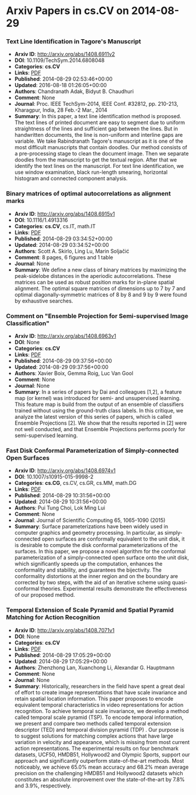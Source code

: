 # Arxiv Papers in cs.CV on 2014-08-29
### Text Line Identification in Tagore's Manuscript
- **Arxiv ID**: http://arxiv.org/abs/1408.6911v2
- **DOI**: 10.1109/TechSym.2014.6808048
- **Categories**: **cs.CV**
- **Links**: [PDF](http://arxiv.org/pdf/1408.6911v2)
- **Published**: 2014-08-29 02:53:46+00:00
- **Updated**: 2016-08-18 01:26:05+00:00
- **Authors**: Chandranath Adak, Bidyut B. Chaudhuri
- **Comment**: None
- **Journal**: Proc. IEEE TechSym-2014, IEEE Conf. #32812, pp. 210-213,
  Kharagpur, India, 28 Feb.-2 Mar., 2014
- **Summary**: In this paper, a text line identification method is proposed. The text lines of printed document are easy to segment due to uniform straightness of the lines and sufficient gap between the lines. But in handwritten documents, the line is non-uniform and interline gaps are variable. We take Rabindranath Tagore's manuscript as it is one of the most difficult manuscripts that contain doodles. Our method consists of a pre-processing stage to clean the document image. Then we separate doodles from the manuscript to get the textual region. After that we identify the text lines on the manuscript. For text line identification, we use window examination, black run-length smearing, horizontal histogram and connected component analysis.



### Binary matrices of optimal autocorrelations as alignment marks
- **Arxiv ID**: http://arxiv.org/abs/1408.6915v1
- **DOI**: 10.1116/1.4913316
- **Categories**: **cs.CV**, cs.IT, math.IT
- **Links**: [PDF](http://arxiv.org/pdf/1408.6915v1)
- **Published**: 2014-08-29 03:34:52+00:00
- **Updated**: 2014-08-29 03:34:52+00:00
- **Authors**: Scott A. Skirlo, Ling Lu, Marin Soljačić
- **Comment**: 8 pages, 6 figures and 1 table
- **Journal**: None
- **Summary**: We define a new class of binary matrices by maximizing the peak-sidelobe distances in the aperiodic autocorrelations. These matrices can be used as robust position marks for in-plane spatial alignment. The optimal square matrices of dimensions up to 7 by 7 and optimal diagonally-symmetric matrices of 8 by 8 and 9 by 9 were found by exhaustive searches.



### Comment on "Ensemble Projection for Semi-supervised Image Classification"
- **Arxiv ID**: http://arxiv.org/abs/1408.6963v1
- **DOI**: None
- **Categories**: **cs.CV**
- **Links**: [PDF](http://arxiv.org/pdf/1408.6963v1)
- **Published**: 2014-08-29 09:37:56+00:00
- **Updated**: 2014-08-29 09:37:56+00:00
- **Authors**: Xavier Boix, Gemma Roig, Luc Van Gool
- **Comment**: None
- **Journal**: None
- **Summary**: In a series of papers by Dai and colleagues [1,2], a feature map (or kernel) was introduced for semi- and unsupervised learning. This feature map is build from the output of an ensemble of classifiers trained without using the ground-truth class labels. In this critique, we analyze the latest version of this series of papers, which is called Ensemble Projections [2]. We show that the results reported in [2] were not well conducted, and that Ensemble Projections performs poorly for semi-supervised learning.



### Fast Disk Conformal Parameterization of Simply-connected Open Surfaces
- **Arxiv ID**: http://arxiv.org/abs/1408.6974v1
- **DOI**: 10.1007/s10915-015-9998-2
- **Categories**: **cs.CG**, cs.CV, cs.GR, cs.MM, math.DG
- **Links**: [PDF](http://arxiv.org/pdf/1408.6974v1)
- **Published**: 2014-08-29 10:31:56+00:00
- **Updated**: 2014-08-29 10:31:56+00:00
- **Authors**: Pui Tung Choi, Lok Ming Lui
- **Comment**: None
- **Journal**: Journal of Scientific Computing 65, 1065-1090 (2015)
- **Summary**: Surface parameterizations have been widely used in computer graphics and geometry processing. In particular, as simply-connected open surfaces are conformally equivalent to the unit disk, it is desirable to compute the disk conformal parameterizations of the surfaces. In this paper, we propose a novel algorithm for the conformal parameterization of a simply-connected open surface onto the unit disk, which significantly speeds up the computation, enhances the conformality and stability, and guarantees the bijectivity. The conformality distortions at the inner region and on the boundary are corrected by two steps, with the aid of an iterative scheme using quasi-conformal theories. Experimental results demonstrate the effectiveness of our proposed method.



### Temporal Extension of Scale Pyramid and Spatial Pyramid Matching for Action Recognition
- **Arxiv ID**: http://arxiv.org/abs/1408.7071v1
- **DOI**: None
- **Categories**: **cs.CV**
- **Links**: [PDF](http://arxiv.org/pdf/1408.7071v1)
- **Published**: 2014-08-29 17:05:29+00:00
- **Updated**: 2014-08-29 17:05:29+00:00
- **Authors**: Zhenzhong Lan, Xuanchong Li, Alexandar G. Hauptmann
- **Comment**: None
- **Journal**: None
- **Summary**: Historically, researchers in the field have spent a great deal of effort to create image representations that have scale invariance and retain spatial location information. This paper proposes to encode equivalent temporal characteristics in video representations for action recognition. To achieve temporal scale invariance, we develop a method called temporal scale pyramid (TSP). To encode temporal information, we present and compare two methods called temporal extension descriptor (TED) and temporal division pyramid (TDP) . Our purpose is to suggest solutions for matching complex actions that have large variation in velocity and appearance, which is missing from most current action representations. The experimental results on four benchmark datasets, UCF50, HMDB51, Hollywood2 and Olympic Sports, support our approach and significantly outperform state-of-the-art methods. Most noticeably, we achieve 65.0% mean accuracy and 68.2% mean average precision on the challenging HMDB51 and Hollywood2 datasets which constitutes an absolute improvement over the state-of-the-art by 7.8% and 3.9%, respectively.



